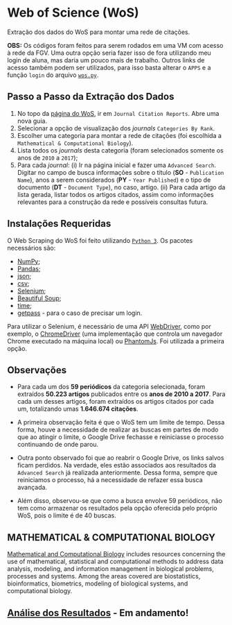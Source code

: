 # Web of Science (WoS)

Extração dos dados do WoS para montar uma rede de citações.

**OBS:** Os códigos foram feitos para serem rodados em uma VM com acesso à rede da FGV. Uma outra opção seria fazer isso de fora utilizando meu login de aluna, mas daria um pouco mais de trabalho. Outros links de acesso também podem ser utilizados, para isso basta alterar o `APPS` e a função `login` do arquivo [`wos.py`](https://github.com/anacwagner/WOS_CitationNetworks/blob/master/wos.py).

## Passo a Passo da Extração dos Dados

1. No topo da [página do WoS](http://apps-webofknowledge.ez91.periodicos.capes.gov.br/WOS_GeneralSearch_input.do?product=WOS&search_mode=GeneralSearch&SID=6AgbLVGDqDb6ylCWiE5&preferencesSaved=), ir em `Journal Citation Reports`. Abre uma nova guia.
2. Selecionar a opção de visualização dos *journals* `Categories By Rank`. 
3. Escolher uma categoria para montar a rede de citações (foi escolhida a `Mathematical & Computational Biology`).
4. Lista todos os *journals* desta categoria (foram selecionados somente os anos de `2010` a `2017`);
5. Para cada *journal*:
		(i) Ir na página inicial e fazer uma `Advanced Search`. Digitar no campo de busca informações sobre o título (**SO** - `Publication Name`), anos a serem considerados (**PY** - `Year Published`) e o tipo de documento (**DT** - `Document Type`), no caso, artigo. 
		(ii) Para cada artigo da lista gerada, listar todos os artigos citados, assim como informações relevantes para a construção da rede e possíveis consultas futura. 

## Instalações Requeridas

O Web Scraping do WoS foi feito utilizando [`Python 3`](https://www.python.org/downloads/). Os pacotes necessários são:

* [NumPy](http://www.numpy.org);
* [Pandas](https://pandas.pydata.org);
* [json](https://docs.python.org/3/library/json.html);
* [csv](https://docs.python.org/3/library/csv.html);
* [Selenium](http://www.seleniumhq.org);
* [Beautiful Soup](https://www.crummy.com/software/BeautifulSoup/);
* [time](https://docs.python.org/3/library/time.html);
* [getpass](https://docs.python.org/3.6/library/getpass.html) - para o caso de precisar um login.

Para utilizar o Selenium, é necessário de uma API [WebDriver](http://www.seleniumhq.org/projects/webdriver/), como por exemplo, o [ChromeDriver](https://sites.google.com/a/chromium.org/chromedriver/downloads) (uma implementação que controla um navegador Chrome executado na máquina local) ou [PhantomJs](http://phantomjs.org/download.html). Foi utilizada a primeira opção. 

## Observações

* Para cada um dos **59 periódicos** da categoria selecionada, foram extraídos **50.223 artigos** publicados entre os **anos de 2010 a 2017**. Para cada um desses artigos, foram extraídos os artigos citados por cada um, totalizando umas **1.646.674 citações**.


* A primeira observação feita é que o WoS tem um limite de tempo. Dessa forma, houve a necessidade de realizar as buscas em partes de modo que ao atingir o limite, o Google Drive fechasse e reiniciasse o processo continuando de onde parou.


* Outra ponto observado foi que ao reabrir o Google Drive, os links salvos ficam perdidos. Na verdade, eles estão associados aos resultados da `Advanced Search` já realizada anteriormente. Dessa forma, sempre que reiniciamos o processo, há a necessidade de refazer essa busca avançada. 


* Além disso, observou-se que como a busca envolve 59 periódicos, não tem como armazenar os resultados pela opção oferecida pelo próprio WoS, pois o limite é de 40 buscas. 

## MATHEMATICAL & COMPUTATIONAL BIOLOGY

[Mathematical and Computational Biology](http://jcr-incites-thomsonreuters.ez91.periodicos.capes.gov.br/JCRCategoryProfileAction.action?year=2016&categoryName=MATHEMATICAL%20%26%20COMPUTATIONAL%20BIOLOGY&edition=SCIE&category=MC) includes resources concerning the use of mathematical, statistical and computational methods to address data analysis, modeling, and information management in biological problems, processes and systems. Among the areas covered are biostatistics, bioinformatics, biometrics, modeling of biological systems, and computational biology.

## [Análise dos Resultados](http://nbviewer.jupyter.org/github/anacwagner/WOS_CitationNetworks/blob/master/Análise%20de%20Resultados%20-%20Rede%20de%20Citações.ipynb) - Em andamento!
